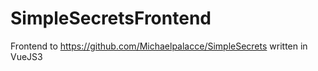 # SimpleSecretsFrontend
Frontend to https://github.com/Michaelpalacce/SimpleSecrets written in VueJS3

